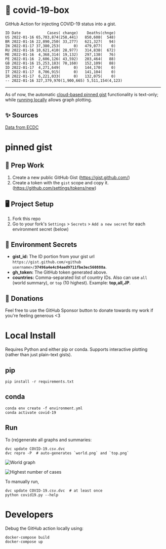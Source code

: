 # 🏥 covid-19-box

GitHub Action for injecting COVID-19 status into a gist.

```
ID Date            Cases( change)    Deaths(chnge)
US 2022-01-16 65,703,874(258,441)   850,608(  548)
BR 2022-01-16 22,890,250( 33,277)   621,327(   94)
IN 2022-01-17 37,380,253(      0)   479,077(    0)
RU 2022-01-16 10,621,410( 28,977)   314,838(  672)
ME 2022-01-16  4,368,314( 19,132)   297,138(   76)
PE 2022-01-16  2,606,126( 43,592)   203,464(   88)
GB 2022-01-16 15,253,183( 70,160)   152,109(   88)
ID 2022-01-17  4,271,649(      0)   144,170(    0)
IT 2022-01-17  8,706,915(      0)   141,104(    0)
IR 2022-01-17  6,221,033(      0)   132,075(    0)
-- 2022-01-16 327,379,970(1,900,665) 5,511,154(4,123)
```

---

As of now, the automatic [cloud-based pinned gist](#pinned-gist) functionality is text-only;
while [running locally](#local-install) allows graph plotting.

## ✨ Sources

[Data from ECDC](https://www.ecdc.europa.eu/en/publications-data/download-todays-data-geographic-distribution-covid-19-cases-worldwide)

# pinned gist

## 🎒 Prep Work
1. Create a new public GitHub Gist (https://gist.github.com/)
1. Create a token with the `gist` scope and copy it. (https://github.com/settings/tokens/new)

## 🖥 Project Setup
1. Fork this repo
1. Go to your fork's `Settings` > `Secrets` > `Add a new secret` for each environment secret (below)

## 🤫 Environment Secrets
- **gist_id:** The ID portion from your gist url `https://gist.github.com/<github username>/`**`37496a4e4c84aed9711fbe3ec560888a`**.
- **gh_token:** The GitHub token generated above.
- **countries:** Comma-separated list of country IDs. Also can use `all` (world summary), or `top` (10 highest). Example: **top,all,JP**.

## 💸 Donations

Feel free to use the GitHub Sponsor button to donate towards my work if you're feeling generous <3

# Local Install

Requires Python and either pip or conda. Supports interactive plotting (rather than just plain-text gists).

## pip

```
pip install -r requirements.txt
```

## conda

```
conda env create -f environment.yml
conda activate covid-19
```

## Run

To (re)generate all graphs and summaries:

```
dvc update COVID-19.csv.dvc
dvc repro -P  # auto-generates `world.png` and `top.png`
```

![World graph](world.png)

![Highest number of cases](top.png)

To manually run,

```
dvc update COVID-19.csv.dvc  # at least once
python covid19.py --help
```

# Developers

Debug the GitHub action locally using:

```
docker-compose build
docker-compose up
```
